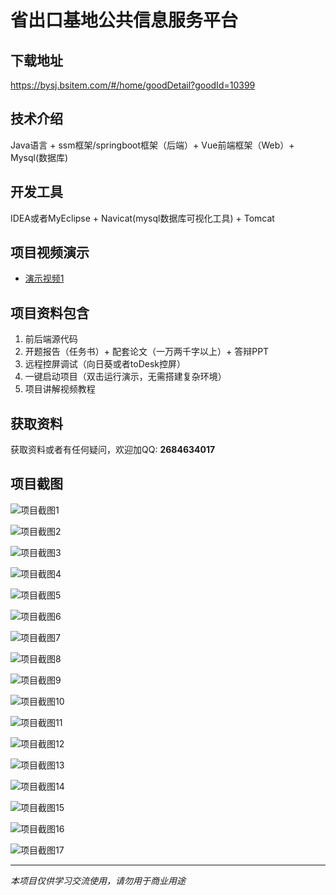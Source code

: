 # 省出口基地公共信息服务平台

## 下载地址
https://bysj.bsitem.com/#/home/goodDetail?goodId=10399

## 技术介绍
Java语言 + ssm框架/springboot框架（后端）+ Vue前端框架（Web）+ Mysql(数据库)

## 开发工具
IDEA或者MyEclipse + Navicat(mysql数据库可视化工具) + Tomcat

## 项目视频演示
- [演示视频1](https://graduation-images.oss-cn-beijing.aliyuncs.com/videos/828%E5%A5%97ssm%E5%BD%95%E5%83%8F/10399_ssm243%E7%9C%81%E5%87%BA%E5%8F%A3%E5%9F%BA%E5%9C%B0%E5%85%AC%E5%85%B1%E4%BF%A1%E6%81%AF%E6%9C%8D%E5%8A%A1%E5%B9%B3%E5%8F%B0%E5%BD%95%E5%83%8F.mp4)

## 项目资料包含
1. 前后端源代码
2. 开题报告（任务书）+ 配套论文（一万两千字以上）+ 答辩PPT
3. 远程控屏调试（向日葵或者toDesk控屏）
4. 一键启动项目（双击运行演示，无需搭建复杂环境）
5. 项目讲解视频教程

## 获取资料
获取资料或者有任何疑问，欢迎加QQ: **2684634017**

## 项目截图
![项目截图1](https://graduation-images.oss-cn-beijing.aliyuncs.com/图片/10399/毕设论坛项目主图.jpg)

![项目截图2](https://graduation-images.oss-cn-beijing.aliyuncs.com/图片/10399/1.png)

![项目截图3](https://graduation-images.oss-cn-beijing.aliyuncs.com/图片/10399/2.png)

![项目截图4](https://graduation-images.oss-cn-beijing.aliyuncs.com/图片/10399/3.png)

![项目截图5](https://graduation-images.oss-cn-beijing.aliyuncs.com/图片/10399/4.png)

![项目截图6](https://graduation-images.oss-cn-beijing.aliyuncs.com/图片/10399/5.png)

![项目截图7](https://graduation-images.oss-cn-beijing.aliyuncs.com/图片/10399/6.png)

![项目截图8](https://graduation-images.oss-cn-beijing.aliyuncs.com/图片/10399/7.png)

![项目截图9](https://graduation-images.oss-cn-beijing.aliyuncs.com/图片/10399/8.png)

![项目截图10](https://graduation-images.oss-cn-beijing.aliyuncs.com/图片/10399/9.png)

![项目截图11](https://graduation-images.oss-cn-beijing.aliyuncs.com/图片/10399/10.png)

![项目截图12](https://graduation-images.oss-cn-beijing.aliyuncs.com/图片/10399/11.png)

![项目截图13](https://graduation-images.oss-cn-beijing.aliyuncs.com/图片/10399/12.png)

![项目截图14](https://graduation-images.oss-cn-beijing.aliyuncs.com/图片/10399/13.png)

![项目截图15](https://graduation-images.oss-cn-beijing.aliyuncs.com/图片/10399/14.png)

![项目截图16](https://graduation-images.oss-cn-beijing.aliyuncs.com/图片/10399/15.png)

![项目截图17](https://graduation-images.oss-cn-beijing.aliyuncs.com/图片/10399/16.png)

---
*本项目仅供学习交流使用，请勿用于商业用途*
